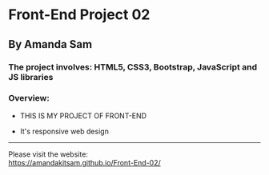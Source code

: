# Front-End Project 02

## By Amanda Sam

### The project involves: HTML5, CSS3, Bootstrap, JavaScript and JS libraries

### Overview:

- THIS IS MY PROJECT OF FRONT-END

- It's responsive web design

-------------------------------------------

Please visit the website:<br/>
https://amandakitsam.github.io/Front-End-02/
